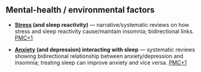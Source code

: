 ## Mental-health / environmental factors

- **[Stress](MentalHealth/Stress) (and sleep reactivity)** — narrative/systematic reviews on how stress and sleep reactivity cause/maintain insomnia; bidirectional links. [PMC+1](https://pmc.ncbi.nlm.nih.gov/articles/PMC7045300/?utm_source=chatgpt.com)
    
- **[Anxiety](MentalHealth/Anxiety) (and depression) interacting with sleep** — systematic reviews showing bidirectional relationship between anxiety/depression and insomnia; treating sleep can improve anxiety and vice versa. [PMC+1](https://pmc.ncbi.nlm.nih.gov/articles/PMC3669059/?utm_source=chatgpt.com)
    